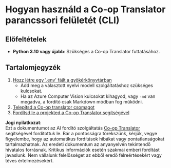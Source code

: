 <!--
CO_OP_TRANSLATOR_METADATA:
{
  "original_hash": "c64ba65e091e5d87385490fa63a8f574",
  "translation_date": "2025-06-12T12:36:58+00:00",
  "source_file": "getting_started/command-line-guide/command-line-guide.md",
  "language_code": "hu"
}
-->
# Hogyan használd a Co-op Translator parancssori felületét (CLI)

## Előfeltételek

- **Python 3.10 vagy újabb**: Szükséges a Co-op Translator futtatásához.

## Tartalomjegyzék

1. [Hozz létre egy '.env' fájlt a gyökérkönyvtárban](./create-env-file.md)
   - Add meg a választott nyelvi modell szolgáltatáshoz szükséges kulcsokat.
   - Ha az Azure Computer Vision kulcsokat kihagyod, vagy `-md` van megadva, a fordító csak Markdown módban fog működni.
1. [Telepítsd a Co-op translator csomagot](./install-package.md)
1. [Fordítsd le a projekted a Co-op Translator segítségével](./translator-your-project.md)

**Jogi nyilatkozat**:  
Ezt a dokumentumot az AI fordító szolgáltatás [Co-op Translator](https://github.com/Azure/co-op-translator) segítségével fordítottuk le. Bár a pontosságra törekszünk, kérjük, vegye figyelembe, hogy az automatikus fordítások hibákat vagy pontatlanságokat tartalmazhatnak. Az eredeti dokumentum az anyanyelvén tekintendő hivatalos forrásnak. Kritikus információk esetén szakmai emberi fordítást javaslunk. Nem vállalunk felelősséget az ebből eredő félreértésekért vagy téves értelmezésekért.